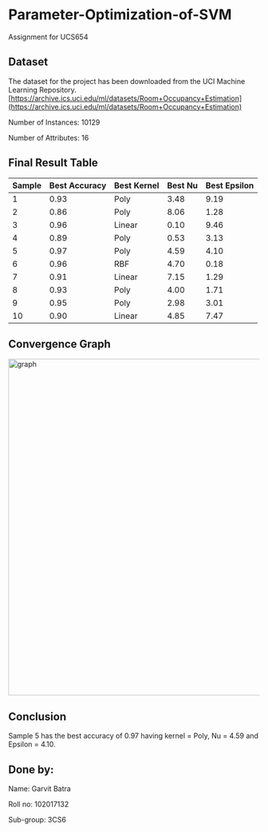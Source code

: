 # Parameter-Optimization-of-SVM

Assignment for UCS654

## Dataset

The dataset for the project has been downloaded from the UCI Machine Learning Repository.
[https://archive.ics.uci.edu/ml/datasets/Room+Occupancy+Estimation](https://archive.ics.uci.edu/ml/datasets/Room+Occupancy+Estimation)

Number of Instances: 10129

Number of Attributes: 16

## Final Result Table

| Sample | Best Accuracy | Best Kernel | Best Nu | Best Epsilon |
| ------ | ------------- | ----------- | ------- | ------------ |
| 1      | 0.93          | Poly        | 3.48    | 9.19         |
| 2      | 0.86          | Poly        | 8.06    | 1.28         |
| 3      | 0.96          | Linear      | 0.10    | 9.46         |
| 4      | 0.89          | Poly        | 0.53    | 3.13         |
| 5      | 0.97          | Poly        | 4.59    | 4.10         |
| 6      | 0.96          | RBF         | 4.70    | 0.18         |
| 7      | 0.91          | Linear      | 7.15    | 1.29         |
| 8      | 0.93          | Poly        | 4.00    | 1.71         |
| 9      | 0.95          | Poly        | 2.98    | 3.01         |
| 10     | 0.90          | Linear      | 4.85    | 7.47         |

## Convergence Graph
<img width="674" alt="graph" src="https://user-images.githubusercontent.com/72308751/233175881-f0bd908c-e11f-4a25-ad3a-a940c6e2547b.png">

## Conclusion

Sample 5 has the best accuracy of 0.97 having kernel = Poly, Nu = 4.59 and Epsilon = 4.10.

## Done by:

Name: Garvit Batra

Roll no: 102017132

Sub-group: 3CS6
